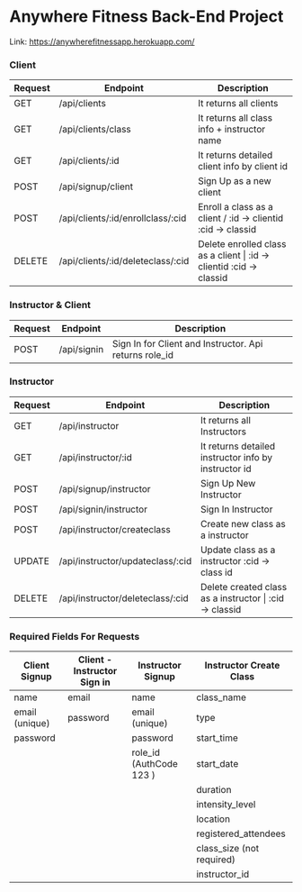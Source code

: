 #  Anywhere Fitness Back-End Project
Link: https://anywherefitnessapp.herokuapp.com/

### Client
| Request	  | Endpoint |  Description |
| ------------- | ------------- | ------------- |
| GET  |/api/clients	  |  It returns all clients | 
| GET | /api/clients/class	  |  It returns all class info + instructor name   |
| GET |/api/clients/:id	  |  It returns detailed client info by client id  |
| POST | /api/signup/client	 |  Sign Up as a new client  |
| POST | /api/clients/:id/enrollclass/:cid	  |  Enroll a class as a client / :id -> clientid  :cid -> classid  |
| DELETE | /api/clients/:id/deleteclass/:cid	  |  Delete enrolled  class as a client \| :id -> clientid  :cid -> classid   |
	
### Instructor & Client		
| Request	  | Endpoint |  Description |
| ------------- | ------------- | ------------- |
| POST | /api/signin		 |  Sign In for Client and Instructor. Api returns role_id  |

		
### Instructor	
| Request	  | Endpoint |  Description|
| ------------- | ------------- |  ------------- |
|GET |	/api/instructor                   |	      It returns all Instructors                                    |
|GET |	/api/instructor/:id	              |       It returns detailed instructor info by instructor id           |
|POST	| /api/signup/instructor	          |       Sign Up New Instructor                                       |
|POST	| /api/signin/instructor	          |       Sign In  Instructor                                            |
|POST	| /api/instructor/createclass	      |       Create new class as a instructor                             |
|UPDATE	| /api/instructor/updateclass/:cid |      Update class as a instructor :cid -> class id               |
|DELETE	| /api/instructor/deleteclass/:cid  |	    Delete created class as a instructor \| :cid -> classid      |

### Required Fields For Requests

| Client Signup	  | Client - Instructor Sign in |  Instructor Signup|Instructor Create Class|
| ------------- | ------------- |  ------------- |------------- |
|name	           |     email    |	name	          |	class_name|	
|email (unique)|		password 	|	email (unique)	|	type|	
|password |		|		password |		start_time|	
|		|	|role_id (AuthCode 123 ) |		start_date|	
|		|	|		|duration|	
|		|	|		|intensity_level|	
|	|	|		|	location|	
|		|	|		|registered_attendees|	
|		|	|		|class_size  (not required)|	
|		|	|		|                                instructor_id  |	

		
    
    
    
    			
	 		
	 		
 		 
	

